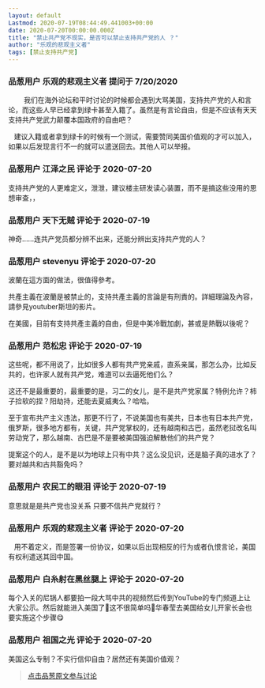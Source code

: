```yaml
---
layout: default
Lastmod: 2020-07-19T08:44:49.441003+00:00
date: 2020-07-20T00:00:00.000Z
title: "禁止共产党不现实，是否可以禁止支持共产党的人 ？"
author: "乐观的悲观主义者"
tags: [禁止支持共产党]
---
```



### 品葱用户 **乐观的悲观主义者** 提问于 7/20/2020
    
        我们在海外论坛和平时讨论的时候都会遇到大骂美国，支持共产党的人和言论，而这些人早已经拿到绿卡甚至入籍了。虽然是有言论自由，但是不应该有天天支持共产党武力颠覆本国政府的自由吧？   
  
   建议入籍或者拿到绿卡的时候有一个测试，需要赞同美国价值观的才可以加入，如果以后发现言行不一的就可以遣送回去。其他人可以举报。
    
                

### 品葱用户 **江泽之民** 评论于 2020-07-20
        
支持共产党的人更难定义，泄泄，建议楼主研发读心装置，而不是搞这些没用的思想审查，，
        
                

### 品葱用户 **天下无贼** 评论于 2020-07-19
        
神奇……连共产党员都分辨不出来，还能分辨出支持共产党的人？
        
                

### 品葱用户 **stevenyu** 评论于 2020-07-20
        
波蘭在這方面的做法，很值得參考。  
  
共產主義在波蘭是被禁止的，支持共產主義的言論是有刑責的。詳細理論及內容，請參見youtuber斯坦的影片。  
  
在美國，目前有支持共產主義的自由，但是中美冷戰加劇，甚或是熱戰以後呢？
        
                

### 品葱用户 **范松忠** 评论于 2020-07-19
        
这些呢，都不用说了，比如很多人都有共产党亲戚，直系亲属，那怎么办，比如反共的，也许家人就有共产党，难道可以去逼死他们么？  
  
这还不是最重要的，最重要的是，习二的女儿，是不是共产党家属？特例允许？柿子捡软的捏？阳劫持，还能去夏威夷么？哈哈。  
  
至于宣布共产主义违法，那更不行了，不说美国也有美共，日本也有日本共产党，俄罗斯，很多地方都有，关键，共产党掌权的，还有越南和古巴，虽然老挝改名叫劳动党了，那么越南、古巴是不是要被美国强迫解散他们的共产党？  
  
提案这个的人，是不是以为地球上只有中共？这么没见识，还是脑子真的进水了？要对越共和古共豁免吗？
        
                

### 品葱用户 **农民工的眼泪** 评论于 2020-07-19
        
意思就是是共产党也没关系 只要不信共产党就行？
        
                

### 品葱用户 **乐观的悲观主义者** 评论于 2020-07-20
        
   用不着定义，而是签署一份协议，如果以后出现相反的行为或者仇恨言论，美国有权利遣送其回中国。
        
                

### 品葱用户 **白糸射在黑丝腿上** 评论于 2020-07-20
        
每个入关的尼锅人都要拍一段大骂中共的视频然后传到YouTube的专门频道上让大家公示。然后就能进入美国了🤗这不很简单吗🤗华春莹去美国给女儿开家长会也要实施这个步骤😋
        
                

### 品葱用户 **祖国之光** 评论于 2020-07-20
        
美国这么专制？不实行信仰自由？居然还有美国价值观？
        
                





> [点击品葱原文参与讨论](https://pincong.rocks/question/28693)

